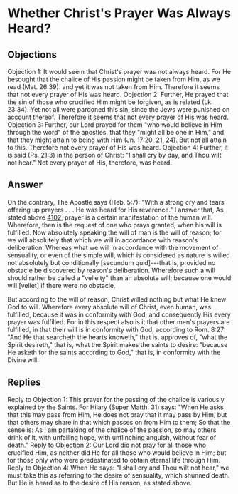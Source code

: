 # Whether Christ's Prayer Was Always Heard?
## Objections
Objection 1: It would seem that Christ's prayer was not always heard. For He besought that the chalice of His passion might be taken from Him, as we read (Mat. 26:39): and yet it was not taken from Him. Therefore it seems that not every prayer of His was heard.
Objection 2: Further, He prayed that the sin of those who crucified Him might be forgiven, as is related (Lk. 23:34). Yet not all were pardoned this sin, since the Jews were punished on account thereof. Therefore it seems that not every prayer of His was heard.
Objection 3: Further, our Lord prayed for them "who would believe in Him through the word" of the apostles, that they "might all be one in Him," and that they might attain to being with Him (Jn. 17:20, 21, 24). But not all attain to this. Therefore not every prayer of His was heard.
Objection 4: Further, it is said (Ps. 21:3) in the person of Christ: "I shall cry by day, and Thou wilt not hear." Not every prayer of His, therefore, was heard.
## Answer
On the contrary, The Apostle says (Heb. 5:7): "With a strong cry and tears offering up prayers . . . He was heard for His reverence."
I answer that, As stated above [4102](A[1]), prayer is a certain manifestation of the human will. Wherefore, then is the request of one who prays granted, when his will is fulfilled. Now absolutely speaking the will of man is the will of reason; for we will absolutely that which we will in accordance with reason's deliberation. Whereas what we will in accordance with the movement of sensuality, or even of the simple will, which is considered as nature is willed not absolutely but conditionally [secundum quid]---that is, provided no obstacle be discovered by reason's deliberation. Wherefore such a will should rather be called a "velleity" than an absolute will; because one would will [vellet] if there were no obstacle.

But according to the will of reason, Christ willed nothing but what He knew God to will. Wherefore every absolute will of Christ, even human, was fulfilled, because it was in conformity with God; and consequently His every prayer was fulfilled. For in this respect also is it that other men's prayers are fulfilled, in that their will is in conformity with God, according to Rom. 8:27: "And He that searcheth the hearts knoweth," that is, approves of, "what the Spirit desireth," that is, what the Spirit makes the saints to desire: "because He asketh for the saints according to God," that is, in conformity with the Divine will.
## Replies
Reply to Objection 1: This prayer for the passing of the chalice is variously explained by the Saints. For Hilary (Super Matth. 31) says: "When He asks that this may pass from Him, He does not pray that it may pass by Him, but that others may share in that which passes on from Him to them; So that the sense is: As I am partaking of the chalice of the passion, so may others drink of it, with unfailing hope, with unflinching anguish, without fear of death."
Reply to Objection 2: Our Lord did not pray for all those who crucified Him, as neither did He for all those who would believe in Him; but for those only who were predestinated to obtain eternal life through Him.
Reply to Objection 4: When He says: "I shall cry and Thou wilt not hear," we must take this as referring to the desire of sensuality, which shunned death. But He is heard as to the desire of His reason, as stated above.
